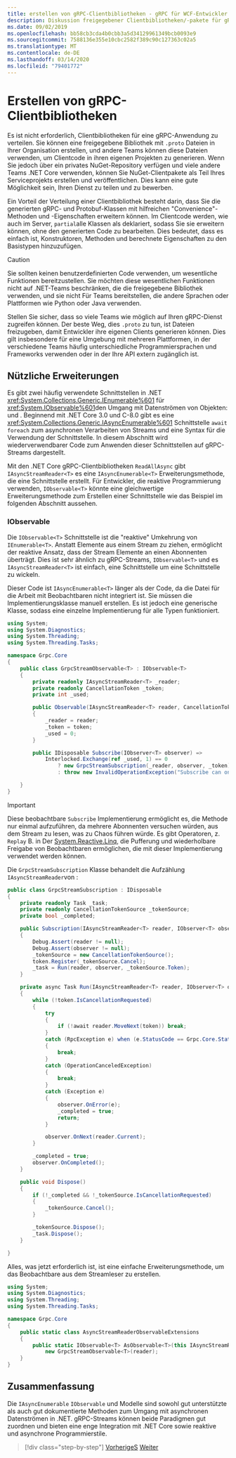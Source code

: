 ```yaml
---
title: erstellen von gRPC-Clientbibliotheken - gRPC für WCF-Entwickler
description: Diskussion freigegebener Clientbibliotheken/-pakete für gRPC-Dienste.
ms.date: 09/02/2019
ms.openlocfilehash: bb58cb3cda4b0cbb3a5d34129961349bcb0093e9
ms.sourcegitcommit: 7588136e355e10cbc2582f389c90c127363c02a5
ms.translationtype: MT
ms.contentlocale: de-DE
ms.lasthandoff: 03/14/2020
ms.locfileid: "79401772"
---
```

# <a name="create-grpc-client-libraries"></a>Erstellen von gRPC-Clientbibliotheken

Es ist nicht erforderlich, Clientbibliotheken für eine gRPC-Anwendung zu verteilen. Sie können eine freigegebene Bibliothek mit `.proto` Dateien in Ihrer Organisation erstellen, und andere Teams können diese Dateien verwenden, um Clientcode in ihren eigenen Projekten zu generieren. Wenn Sie jedoch über ein privates NuGet-Repository verfügen und viele andere Teams .NET Core verwenden, können Sie NuGet-Clientpakete als Teil Ihres Serviceprojekts erstellen und veröffentlichen. Dies kann eine gute Möglichkeit sein, Ihren Dienst zu teilen und zu bewerben.

Ein Vorteil der Verteilung einer Clientbibliothek besteht darin, dass Sie die generierten gRPC- und Protobuf-Klassen mit hilfreichen "Convenience"-Methoden und -Eigenschaften erweitern können. Im Clientcode werden, wie auch im Server, `partial`alle Klassen als deklariert, sodass Sie sie erweitern können, ohne den generierten Code zu bearbeiten. Dies bedeutet, dass es einfach ist, Konstruktoren, Methoden und berechnete Eigenschaften zu den Basistypen hinzuzufügen.

> [!CAUTION]
> Sie sollten keinen benutzerdefinierten Code verwenden, um wesentliche Funktionen bereitzustellen. Sie möchten diese wesentlichen Funktionen nicht auf .NET-Teams beschränken, die die freigegebene Bibliothek verwenden, und sie nicht Für Teams bereitstellen, die andere Sprachen oder Plattformen wie Python oder Java verwenden.

Stellen Sie sicher, dass so viele Teams wie möglich auf Ihren gRPC-Dienst zugreifen können. Der beste Weg, dies `.proto` zu tun, ist Dateien freizugeben, damit Entwickler ihre eigenen Clients generieren können. Dies gilt insbesondere für eine Umgebung mit mehreren Plattformen, in der verschiedene Teams häufig unterschiedliche Programmiersprachen und Frameworks verwenden oder in der Ihre API extern zugänglich ist.

## <a name="useful-extensions"></a>Nützliche Erweiterungen

Es gibt zwei häufig verwendete Schnittstellen in .NET <xref:System.Collections.Generic.IEnumerable%601> für <xref:System.IObservable%601>den Umgang mit Datenströmen von Objekten: und . Beginnend mit .NET Core 3.0 und C-8.0 gibt es eine <xref:System.Collections.Generic.IAsyncEnumerable%601> Schnittstelle `await foreach` zum asynchronen Verarbeiten von Streams und eine Syntax für die Verwendung der Schnittstelle. In diesem Abschnitt wird wiederverwendbarer Code zum Anwenden dieser Schnittstellen auf gRPC-Streams dargestellt.

Mit den .NET Core gRPC-Clientbibliotheken `ReadAllAsync` gibt `IAsyncStreamReader<T>` es eine `IAsyncEnumerable<T>` Erweiterungsmethode, die eine Schnittstelle erstellt. Für Entwickler, die reaktive Programmierung verwenden, `IObservable<T>` könnte eine gleichwertige Erweiterungsmethode zum Erstellen einer Schnittstelle wie das Beispiel im folgenden Abschnitt aussehen.

### <a name="iobservable"></a>IObservable

Die `IObservable<T>` Schnittstelle ist die "reaktive" Umkehrung von `IEnumerable<T>`. Anstatt Elemente aus einem Stream zu ziehen, ermöglicht der reaktive Ansatz, dass der Stream Elemente an einen Abonnenten überträgt. Dies ist sehr ähnlich zu gRPC-Streams, `IObservable<T>` und es `IAsyncStreamReader<T>` ist einfach, eine Schnittstelle um eine Schnittstelle zu wickeln.

Dieser Code ist `IAsyncEnumerable<T>` länger als der Code, da die Datei für die Arbeit mit Beobachtbaren nicht integriert ist. Sie müssen die Implementierungsklasse manuell erstellen. Es ist jedoch eine generische Klasse, sodass eine einzelne Implementierung für alle Typen funktioniert.

```csharp
using System;
using System.Diagnostics;
using System.Threading;
using System.Threading.Tasks;

namespace Grpc.Core
{
    public class GrpcStreamObservable<T> : IObservable<T>
    {
        private readonly IAsyncStreamReader<T> _reader;
        private readonly CancellationToken _token;
        private int _used;

        public Observable(IAsyncStreamReader<T> reader, CancellationToken token = default)
        {
            _reader = reader;
            _token = token;
            _used = 0;
        }

        public IDisposable Subscribe(IObserver<T> observer) =>
            Interlocked.Exchange(ref _used, 1) == 0
                ? new GrpcStreamSubscription(_reader, observer, _token)
                : throw new InvalidOperationException("Subscribe can only be called once.");

    }
}
```

> [!IMPORTANT]
> Diese beobachtbare `Subscribe` Implementierung ermöglicht es, die Methode nur einmal aufzuführen, da mehrere Abonnenten versuchen würden, aus dem Stream zu lesen, was zu Chaos führen würde. Es gibt Operatoren, z. `Replay` B. in Der [System.Reactive.Linq](https://www.nuget.org/packages/System.Reactive.Linq), die Pufferung und wiederholbare Freigabe von Beobachtbaren ermöglichen, die mit dieser Implementierung verwendet werden können.

Die `GrpcStreamSubscription` Klasse behandelt die Aufzählung `IAsyncStreamReader`von :

```csharp
public class GrpcStreamSubscription : IDisposable
{
    private readonly Task _task;
    private readonly CancellationTokenSource _tokenSource;
    private bool _completed;

    public Subscription(IAsyncStreamReader<T> reader, IObserver<T> observer, CancellationToken token)
    {
        Debug.Assert(reader != null);
        Debug.Assert(observer != null);
        _tokenSource = new CancellationTokenSource();
        token.Register(_tokenSource.Cancel);
        _task = Run(reader, observer, _tokenSource.Token);
    }

    private async Task Run(IAsyncStreamReader<T> reader, IObserver<T> observer, CancellationToken token)
    {
        while (!token.IsCancellationRequested)
        {
            try
            {
                if (!await reader.MoveNext(token)) break;
            }
            catch (RpcException e) when (e.StatusCode == Grpc.Core.StatusCode.NotFound)
            {
                break;
            }
            catch (OperationCanceledException)
            {
                break;
            }
            catch (Exception e)
            {
                observer.OnError(e);
                _completed = true;
                return;
            }

            observer.OnNext(reader.Current);
        }

        _completed = true;
        observer.OnCompleted();
    }

    public void Dispose()
    {
        if (!_completed && !_tokenSource.IsCancellationRequested)
        {
            _tokenSource.Cancel();
        }

        _tokenSource.Dispose();
        _task.Dispose();
    }

}
```

Alles, was jetzt erforderlich ist, ist eine einfache Erweiterungsmethode, um das Beobachtbare aus dem Streamleser zu erstellen.

```csharp
using System;
using System.Diagnostics;
using System.Threading;
using System.Threading.Tasks;

namespace Grpc.Core
{
    public static class AsyncStreamReaderObservableExtensions
    {
        public static IObservable<T> AsObservable<T>(this IAsyncStreamReader<T> reader) =>
            new GrpcStreamObservable<T>(reader);
    }
}
```

## <a name="summary"></a>Zusammenfassung

Die `IAsyncEnumerable` `IObservable` und Modelle sind sowohl gut unterstützte als auch gut dokumentierte Methoden zum Umgang mit asynchronen Datenströmen in .NET. gRPC-Streams können beide Paradigmen gut zuordnen und bieten eine enge Integration mit .NET Core sowie reaktive und asynchrone Programmierstile.

>[!div class="step-by-step"]
>[VorherigeS](streaming-versus-repeated.md)
>[Weiter](security.md)

